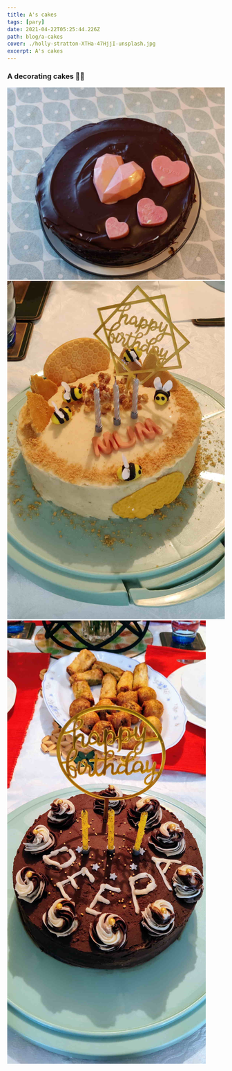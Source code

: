 ```yaml
---
title: A's cakes
tags: [pary]
date: 2021-04-22T05:25:44.226Z
path: blog/a-cakes
cover: ./holly-stratton-XTHa-47HjjI-unsplash.jpg
excerpt: A's cakes
---
```

### A decorating cakes 🎂🧁

![Chocolate cake](./IMG_20210312_165754.jpg)
![Honey cake](./IMG_20210425_160858.jpg)
![Chocolate cake](./IMG_20210404_144513.jpg)